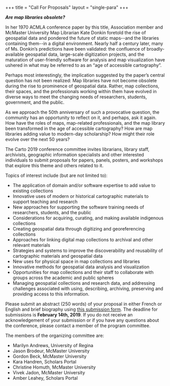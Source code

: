 +++
title = "Call For Proposals"
layout = "single-para"
+++

***Are map libraries obsolete?***

In her 1970 ACMLA conference paper by this title, Association member and McMaster University Map Librarian Kate Donkin foretold the rise of geospatial data and pondered the future of static maps--and the libraries containing them--in a digital environment. Nearly half a century later, many of Ms. Donkin’s predictions have been validated: the confluence of broadly-available geospatial data, large-scale digitization projects, and the maturation of user-friendly software for analysis and map visualization have ushered in what may be referred to as an “age of accessible cartography”.

Perhaps most interestingly, the implication suggested by the paper’s central question has not been realized: Map libraries have not become obsolete during the rise to prominence of geospatial data. Rather, map collections, their spaces, and the professionals working within them have evolved in diverse ways to meet the changing needs of researchers, students, government, and the public.

As we approach the 50th anniversary of such a provocative question, the community has an opportunity to reflect on it, and perhaps, ask it again. How have the roles of maps, map-related professionals, and the map library been transformed in the age of accessible cartography? How are map libraries adding value to modern-day scholarship? How might their role evolve over the next 50 years?

The Carto 2019 conference committee invites librarians, library staff, archivists, geographic information specialists and other interested individuals to submit proposals for papers, panels, posters, and workshops that explore this theme and others related to it.

Topics of interest include (but are not limited to):

* The application of domain and/or software expertise to add value to existing collections
* Innovative uses of modern or historical cartographic materials to support teaching and research
* New approaches for supporting the software training needs of researchers, students, and the public
* Considerations for acquiring, curating, and making available indigenous collections
* Creating geospatial data through digitizing and georeferencing collections
* Approaches for linking digital map collections to archival and other relevant materials
* Strategies and systems to improve the discoverability and reusability of cartographic materials and geospatial data
* New uses for physical space in map collections and libraries
* Innovative methods for geospatial data analysis and visualization
* Opportunities for map collections and their staff to collaborate with groups across the academic and public spheres
* Managing geospatial collections and research data, and addressing challenges associated with using, describing, archiving, preserving and providing access to this information.


Please submit an abstract (250 words) of your proposal in either French or English and brief biography using [this submission form](https://goo.gl/forms/WORLV0t03O8r8hRk1). The deadline for submissions is **February 14th, 2019**. If you do not receive an acknowledgement of your submission or if you have any questions about the conference, please contact a member of the program committee.


The members of the organizing committee are:

* Marilyn Andrews, University of Regina
* Jason Brodeur, McMaster University
* Gordon Beck, McMaster University
* Kara Handren, Scholars Portal
* Christine Homuth, McMaster University
* Vivek Jadon, McMaster University
* Amber Leahey, Scholars Portal
